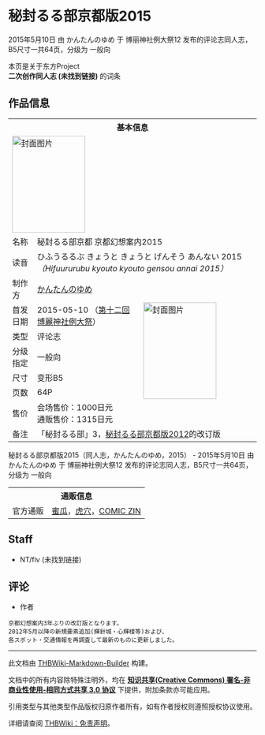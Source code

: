 # 秘封るる部京都版2015

<!-- source html: G:\repos\THBWiki-Markdown-Builder\THBWikiMarkdown\Temp\main\a\ab\ns0%3A%E7%A7%98%E5%B0%81%E3%82%8B%E3%82%8B%E9%83%A8%E4%BA%AC%E9%83%BD%E7%89%882015.html -->

2015年5月10日 由 かんたんのゆめ 于 博丽神社例大祭12 发布的评论志同人志，B5尺寸一共64页，分级为 一般向

本页是关于东方Project  
 **二次创作同人志 (未找到链接)** 的词条
## 作品信息

<table><tbody><tr><th colspan="3">基本信息</th></tr><tr><td class="cover-artwork-mobile" colspan="2"><a href="./文件-秘封るる部京都版2015封面.jpg.md" class="image" title="封面图片"><img alt="封面图片" src="https://upload.thwiki.cc/thumb/2/2b/%E7%A7%98%E5%B0%81%E3%82%8B%E3%82%8B%E9%83%A8%E4%BA%AC%E9%83%BD%E7%89%882015%E5%B0%81%E9%9D%A2.jpg/148px-%E7%A7%98%E5%B0%81%E3%82%8B%E3%82%8B%E9%83%A8%E4%BA%AC%E9%83%BD%E7%89%882015%E5%B0%81%E9%9D%A2.jpg" decoding="async" loading="lazy" width="148" height="196" srcset="https://upload.thwiki.cc/thumb/2/2b/%E7%A7%98%E5%B0%81%E3%82%8B%E3%82%8B%E9%83%A8%E4%BA%AC%E9%83%BD%E7%89%882015%E5%B0%81%E9%9D%A2.jpg/223px-%E7%A7%98%E5%B0%81%E3%82%8B%E3%82%8B%E9%83%A8%E4%BA%AC%E9%83%BD%E7%89%882015%E5%B0%81%E9%9D%A2.jpg 1.5x, https://upload.thwiki.cc/thumb/2/2b/%E7%A7%98%E5%B0%81%E3%82%8B%E3%82%8B%E9%83%A8%E4%BA%AC%E9%83%BD%E7%89%882015%E5%B0%81%E9%9D%A2.jpg/297px-%E7%A7%98%E5%B0%81%E3%82%8B%E3%82%8B%E9%83%A8%E4%BA%AC%E9%83%BD%E7%89%882015%E5%B0%81%E9%9D%A2.jpg 2x" data-file-width="341" data-file-height="450"></a></td>
</tr><tr><td class="label">名称</td><td colspan="2"> 秘封るる部京都 京都幻想案内2015 </td></tr><tr><td class="label">读音</td><td colspan="2"> ひふうるるぶ きょうと きょうと げんそう あんない 2015 <i>（Hifuururubu kyouto kyouto gensou annai 2015）</i> </td></tr><tr><td class="label">制作方</td><td><a href="./かんたんのゆめ.md" title="かんたんのゆめ">かんたんのゆめ</a></td><td class="cover-artwork" rowspan="7" style="min-width:196px;"><a href="./文件-秘封るる部京都版2015封面.jpg.md" class="image" title="封面图片"><img alt="封面图片" src="https://upload.thwiki.cc/thumb/2/2b/%E7%A7%98%E5%B0%81%E3%82%8B%E3%82%8B%E9%83%A8%E4%BA%AC%E9%83%BD%E7%89%882015%E5%B0%81%E9%9D%A2.jpg/148px-%E7%A7%98%E5%B0%81%E3%82%8B%E3%82%8B%E9%83%A8%E4%BA%AC%E9%83%BD%E7%89%882015%E5%B0%81%E9%9D%A2.jpg" decoding="async" loading="lazy" width="148" height="196" srcset="https://upload.thwiki.cc/thumb/2/2b/%E7%A7%98%E5%B0%81%E3%82%8B%E3%82%8B%E9%83%A8%E4%BA%AC%E9%83%BD%E7%89%882015%E5%B0%81%E9%9D%A2.jpg/223px-%E7%A7%98%E5%B0%81%E3%82%8B%E3%82%8B%E9%83%A8%E4%BA%AC%E9%83%BD%E7%89%882015%E5%B0%81%E9%9D%A2.jpg 1.5x, https://upload.thwiki.cc/thumb/2/2b/%E7%A7%98%E5%B0%81%E3%82%8B%E3%82%8B%E9%83%A8%E4%BA%AC%E9%83%BD%E7%89%882015%E5%B0%81%E9%9D%A2.jpg/297px-%E7%A7%98%E5%B0%81%E3%82%8B%E3%82%8B%E9%83%A8%E4%BA%AC%E9%83%BD%E7%89%882015%E5%B0%81%E9%9D%A2.jpg 2x" data-file-width="341" data-file-height="450"></a></td>
</tr><tr><td class="label">首发日期</td><td>2015-05-10&#160;（<a href="/展会作品列表?e=%E5%8D%9A%E4%B8%BD%E7%A5%9E%E7%A4%BE%E4%BE%8B%E5%A4%A7%E7%A5%AD%2312">第十二回 博麗神社例大祭</a>）</td></tr><tr><td class="label">类型</td><td>评论志</td></tr><tr><td class="label">分级指定</td><td>一般向</td></tr><tr><td class="label">尺寸</td><td>变形B5</td></tr><tr><td class="label">页数</td><td>64P</td></tr><tr><td class="label">售价</td><td>会场售价：1000日元<br>通贩售价：1315日元</td></tr><tr><td class="label">备注</td><td colspan="2">「秘封るる部」3，<a href="./秘封るる部京都版2012.md" title="秘封るる部京都版2012">秘封るる部京都版2012</a>的改订版</td></tr></tbody></table>

秘封るる部京都版2015（同人志，かんたんのゆめ，2015） - 2015年5月10日 由 かんたんのゆめ 于 博丽神社例大祭12 发布的评论志同人志，B5尺寸一共64页，分级为 一般向

<table><tbody><tr><th colspan="3">通贩信息</th></tr><tr><td class="label">官方通贩</td><td colspan="2"><a rel="nofollow" class="external text" href="https://www.melonbooks.co.jp/detail/detail.php?product_id=127088">蜜瓜</a>，<a rel="nofollow" class="external text" href="https://ec.toranoana.jp/tora_r/ec/item/040030307033">虎穴</a>，<a rel="nofollow" class="external text" href="https://shop.comiczin.jp/products/detail.php?product_id=24379">COMIC ZIN</a></td></tr></tbody></table>


## Staff
- NT/fiv (未找到链接)

## 评论
- 作者

```
京都幻想案内3年ぶりの改訂版となります。
2012年5月以降の新規要素追加(輝針城・心輝楼等)および、
各スポット・交通情報を再調査して最新のものに更新しました。
```

  
  

  





---

此文档由 [THBWiki-Markdown-Builder](https://github.com/Delsin-Yu/THBWiki-Markdown-Builder) 构建。

文档中的所有内容除特殊注明外，均在 [**知识共享(Creative Commons) 署名-非商业性使用-相同方式共享 3.0 协议**](https://creativecommons.org/licenses/by-sa/3.0/deed.zh-hans) 下提供，附加条款亦可能应用。

引用类型与其他类型作品版权归原作者所有，如有作者授权则遵照授权协议使用。

详细请查阅 [THBWiki：免责声明](https://thbwiki.cc/THBWiki:%E5%85%8D%E8%B4%A3%E5%A3%B0%E6%98%8E)。

